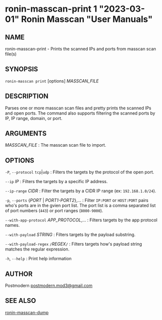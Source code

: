 # ronin-masscan-print 1 "2023-03-01" Ronin Masscan "User Manuals"

## NAME

ronin-masscan-print - Prints the scanned IPs and ports from masscan scan file(s)

## SYNOPSIS

`ronin-masscan print` [options] *MASSCAN_FILE*

## DESCRIPTION

Parses one or more masscan scan files and pretty prints the scanned IPs and
open ports. The command also supports filtering the scanned ports by IP,
IP range, domain, or port.

## ARGUMENTS

*MASSCAN_FILE*
: The masscan scan file to import.

## OPTIONS

`-P`, `--protocol` `tcp`|`udp`
: Filters the targets by the protocol of the open port.

`--ip` *IP*
: Filters the targets by a specific IP address.

`--ip-range` *CIDR*
: Filter the targets by a CIDR IP range (ex: `192.168.1.0/24`).

`-p`, `--ports` {*PORT* | *PORT1-PORT2*},...
: Filter `IP:PORT` or `HOST:PORT` pairs who's ports are in the gvien port list.
  The port list is a comma separated list of port numbers (`443`) or port
  ranges (`8000-9000`).

`--with-app-protocol` *APP_PROTOCOL*,...
: Filters targets by the app protocol names.

`--with-payload` *STRING*
: Filters targets by the payload substring.

`--with-payload-regex` `/`*REGEX*`/`
: Filters targets how's payload string matches the regular expression.

`-h`, `--help`
: Print help information

## AUTHOR

Postmodern <postmodern.mod3@gmail.com>

## SEE ALSO

[ronin-masscan-dump](ronin-masscan-dump.1.md)
